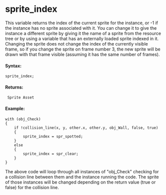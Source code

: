 # sprite_index

This variable returns the index of the current sprite for the instance,
or -1 if the instance has no sprite associated with it. You can change
it to give the instance a different sprite by giving it the name of a
sprite from the resource tree or by using a variable that has an
externally loaded sprite indexed in it. Changing the sprite does not
change the index of the currently visible frame, so if you change the
sprite on frame number 3, the new sprite will be drawn with that frame
visible (assuming it has the same number of frames).

#### Syntax:

``` gml
sprite_index;
```

#### Returns:

``` gml
 Sprite Asset
```

#### Example:

``` gml
with (obj_Check)
{
    if !collision_line(x, y, other.x, other.y, obj_Wall, false, true)
    {
        sprite_index = spr_spotted;
    }
    else
    {
        sprite_index = spr_clear;
    }
}
```

The above code will loop through all instances of "obj_Check" checking
for a collision line between them and the instance running the code. The
sprite of those instances will be changed depending on the return value
(true or false) for the collision line.
